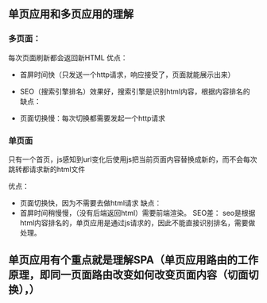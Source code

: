 ## 单页应用和多页应用的理解
### 多页面：
每次页面刷新都会返回新HTML
优点：

* 首屏时间快（只发送一个http请求，响应接受了，页面就能展示出来）
* SEO（搜索引擎排名）效果好，搜索引擎是识别html内容，根据内容排名的
缺点：

* 页面切换慢：每次切换都需要发起一个http请求

### 单页面
 只有一个首页，js感知到url变化后使用js把当前页面内容替换成新的，而不会每次跳转都请求新的html文件

 优点：
 * 页面切换快，因为不需要去做html请求
 缺点：
 * 首屏时间稍慢慢，（没有后端返回html）需要前端渲染。
 SEO差： seo是根据html内容排名的，单页应用是通过js请求的，因此不能直接识别排名，需要做处理。

 ## 单页应用有个重点就是理解SPA（单页应用路由的工作原理，即同一页面路由改变如何改变页面内容（切面切换），）